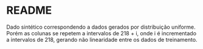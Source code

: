 # README

Dado sintético correspondendo a dados gerados por distribuição uniforme. Porém as colunas se repetem a intervalos de 218 + i, onde i é incrementado a intervalos de 218, gerando não linearidade entre os dados de treinamento.
